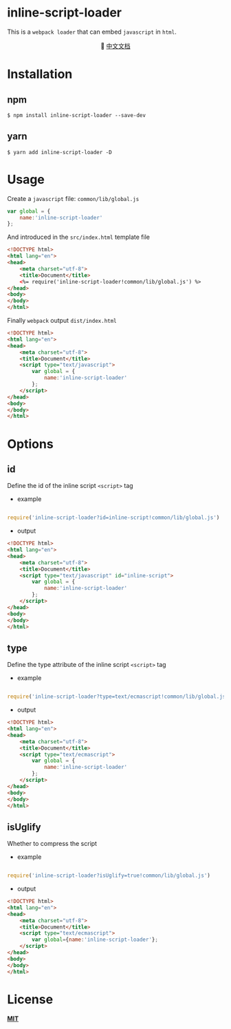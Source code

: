 # inline-script-loader

This is a `webpack loader` that can embed `javascript` in `html`.

<p align="center">
   📘 <a href="./README-zh.md">中文文档</a> 
</p>

# Installation

## npm

``` hash
$ npm install inline-script-loader --save-dev
```

## yarn

``` hash
$ yarn add inline-script-loader -D
```

# Usage

Create a `javascript` file: `common/lib/global.js`

``` javascript
var global = {
    name:'inline-script-loader'
};
```

And introduced in the `src/index.html` template file

```html
<!DOCTYPE html>
<html lang="en">
<head>
    <meta charset="utf-8">
    <title>Document</title>
    <%= require('inline-script-loader!common/lib/global.js') %>
</head>
<body>
</body>
</html>

```

Finally `webpack` output `dist/index.html`

```html
<!DOCTYPE html>
<html lang="en">
<head>
    <meta charset="utf-8">
    <title>Document</title>
    <script type="text/javascript">
        var global = {
            name:'inline-script-loader'
        };
    </script>
</head>
<body>
</body>
</html>

```

# Options

## id

Define the id of the inline script `<script>` tag

* example

```javascript

require('inline-script-loader?id=inline-script!common/lib/global.js')

```

* output

``` html
<!DOCTYPE html>
<html lang="en">
<head>
    <meta charset="utf-8">
    <title>Document</title>
    <script type="text/javascript" id="inline-script">
        var global = {
            name:'inline-script-loader'
        };
    </script>
</head>
<body>
</body>
</html>
```

## type

Define the type attribute of the inline script `<script>` tag

* example

```javascript

require('inline-script-loader?type=text/ecmascript!common/lib/global.js')

```

* output

``` html
<!DOCTYPE html>
<html lang="en">
<head>
    <meta charset="utf-8">
    <title>Document</title>
    <script type="text/ecmascript">
        var global = {
            name:'inline-script-loader'
        };
    </script>
</head>
<body>
</body>
</html>
```

## isUglify

Whether to compress the script

* example

```javascript

require('inline-script-loader?isUglify=true!common/lib/global.js')

```

* output

``` html
<!DOCTYPE html>
<html lang="en">
<head>
    <meta charset="utf-8">
    <title>Document</title>
    <script type="text/ecmascript">
        var global={name:'inline-script-loader'};
    </script>
</head>
<body>
</body>
</html>
```

# License

#### [MIT](./LICENSE)
